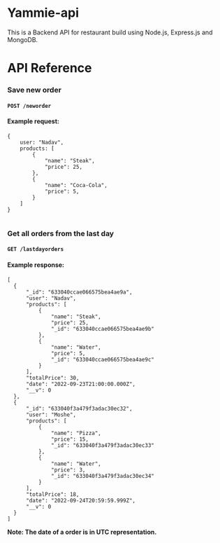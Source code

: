 # Yammie-api

This is a Backend API for restaurant build using Node.js, Express.js and MongoDB.

# API Reference

### Save new order

#### **```POST /neworder```** ####

#### Example request:
  
  ```
  {
      user: "Nadav",
      products: [
          {
              "name": "Steak",
              "price": 25,
          },
          {
              "name": "Coca-Cola",
              "price": 5,
          }
      ]
  }
    
```
  
### Get all orders from the last day

#### **```GET /lastdayorders```** ####

#### Example response:
  
  ```
[
    {
        "_id": "633040ccae066575bea4ae9a",
        "user": "Nadav",
        "products": [
            {
                "name": "Steak",
                "price": 25,
                "_id": "633040ccae066575bea4ae9b"
            },
            {
                "name": "Water",
                "price": 5,
                "_id": "633040ccae066575bea4ae9c"
            }
        ],
        "totalPrice": 30,
        "date": "2022-09-23T21:00:00.000Z",
        "__v": 0
    },
    {
        "_id": "633040f3a479f3adac30ec32",
        "user": "Moshe",
        "products": [
            {
                "name": "Pizza",
                "price": 15,
                "_id": "633040f3a479f3adac30ec33"
            },
            {
                "name": "Water",
                "price": 3,
                "_id": "633040f3a479f3adac30ec34"
            }
        ],
        "totalPrice": 18,
        "date": "2022-09-24T20:59:59.999Z",
        "__v": 0
    }
]
```

**Note: The date of a order is in UTC representation.**
